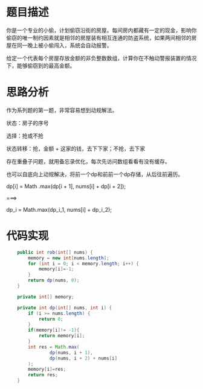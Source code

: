 # 题目描述
你是一个专业的小偷，计划偷窃沿街的房屋。每间房内都藏有一定的现金，影响你偷窃的唯一制约因素就是相邻的房屋装有相互连通的防盗系统，如果两间相邻的房屋在同一晚上被小偷闯入，系统会自动报警。

给定一个代表每个房屋存放金额的非负整数数组，计算你在不触动警报装置的情况下，能够偷窃到的最高金额。
 
# 思路分析
作为系列题的第一题，非常容易想到动规解法。

状态：房子的序号

选择：抢或不抢

状态转移：抢，金额 + 这家的钱，去下下家；不抢，去下家

存在重叠子问题，就用备忘录优化，每次先访问数组看看有没有缓存。

也可以自底向上动规解决，将前一个dp和前前一个dp存储，从后往前遍历。

dp[i] = Math .max(dp[i + 1], nums[i] + dp[i + 2]); 

===> 

dp_i = Math.max(dp_i_1, nums[i] + dp_i_2);
# 代码实现
```java
    public int rob(int[] nums) {
        memory = new int[nums.length];
        for (int i = 0; i < memory.length; i++) {
            memory[i]=-1;
        }
        return dp(nums, 0);
    }

    private int[] memory;

    private int dp(int[] nums, int i) {
        if (i >= nums.length) {
            return 0;
        }
        if(memory[i]!= -1){
            return memory[i];
        }
        int res = Math.max(
                dp(nums, i + 1),
                dp(nums, i + 2) + nums[i]
        );
        memory[i]=res;
        return res;
    }
```